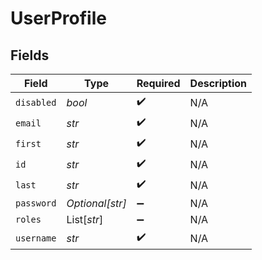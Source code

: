 # UserProfile


## Fields

| Field              | Type               | Required           | Description        |
| ------------------ | ------------------ | ------------------ | ------------------ |
| `disabled`         | *bool*             | :heavy_check_mark: | N/A                |
| `email`            | *str*              | :heavy_check_mark: | N/A                |
| `first`            | *str*              | :heavy_check_mark: | N/A                |
| `id`               | *str*              | :heavy_check_mark: | N/A                |
| `last`             | *str*              | :heavy_check_mark: | N/A                |
| `password`         | *Optional[str]*    | :heavy_minus_sign: | N/A                |
| `roles`            | List[*str*]        | :heavy_minus_sign: | N/A                |
| `username`         | *str*              | :heavy_check_mark: | N/A                |
